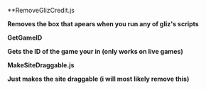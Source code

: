 **RemoveGlizCredit.js


**Removes the box that apears when you run any of gliz's scripts**


**GetGameID**


**Gets the ID of the game your in (only works on live games)**


**MakeSiteDraggable.js**


**Just makes the site draggable (i will most likely remove this)**

